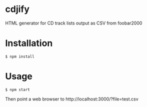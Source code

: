 # cdjify
HTML generator for CD track lists output as CSV from foobar2000

# Installation
```
$ npm install
```

# Usage
```
$ npm start
```

Then point a web browser to http://localhost:3000/?file=test.csv

